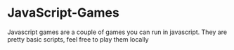 # JavaScript-Games


Javascript games are a couple of games you can run in javascript.  They are pretty basic scripts, feel free to play them locally
